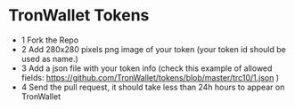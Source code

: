 # TronWallet Tokens

- 1 Fork the Repo
- 2 Add 280x280 pixels png image of your token (your token id should be used as name.)
- 3 Add a json file with your token info (check this example of allowed fields: https://github.com/TronWallet/tokens/blob/master/trc10/1.json )
- 4 Send the pull request, it should take less than 24h hours to appear on TronWallet
